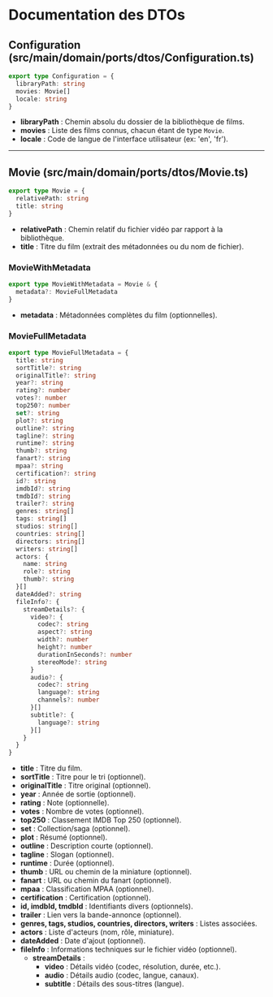 # Documentation des DTOs

## Configuration (src/main/domain/ports/dtos/Configuration.ts)

```ts
export type Configuration = {
  libraryPath: string
  movies: Movie[]
  locale: string
}
```

- **libraryPath** : Chemin absolu du dossier de la bibliothèque de films.
- **movies** : Liste des films connus, chacun étant de type `Movie`.
- **locale** : Code de langue de l'interface utilisateur (ex: 'en', 'fr').

---

## Movie (src/main/domain/ports/dtos/Movie.ts)

```ts
export type Movie = {
  relativePath: string
  title: string
}
```

- **relativePath** : Chemin relatif du fichier vidéo par rapport à la bibliothèque.
- **title** : Titre du film (extrait des métadonnées ou du nom de fichier).

### MovieWithMetadata

```ts
export type MovieWithMetadata = Movie & {
  metadata?: MovieFullMetadata
}
```

- **metadata** : Métadonnées complètes du film (optionnelles).

### MovieFullMetadata

```ts
export type MovieFullMetadata = {
  title: string
  sortTitle?: string
  originalTitle?: string
  year?: string
  rating?: number
  votes?: number
  top250?: number
  set?: string
  plot?: string
  outline?: string
  tagline?: string
  runtime?: string
  thumb?: string
  fanart?: string
  mpaa?: string
  certification?: string
  id?: string
  imdbId?: string
  tmdbId?: string
  trailer?: string
  genres: string[]
  tags: string[]
  studios: string[]
  countries: string[]
  directors: string[]
  writers: string[]
  actors: {
    name: string
    role?: string
    thumb?: string
  }[]
  dateAdded?: string
  fileInfo?: {
    streamDetails?: {
      video?: {
        codec?: string
        aspect?: string
        width?: number
        height?: number
        durationInSeconds?: number
        stereoMode?: string
      }
      audio?: {
        codec?: string
        language?: string
        channels?: number
      }[]
      subtitle?: {
        language?: string
      }[]
    }
  }
}
```

- **title** : Titre du film.
- **sortTitle** : Titre pour le tri (optionnel).
- **originalTitle** : Titre original (optionnel).
- **year** : Année de sortie (optionnel).
- **rating** : Note (optionnelle).
- **votes** : Nombre de votes (optionnel).
- **top250** : Classement IMDB Top 250 (optionnel).
- **set** : Collection/saga (optionnel).
- **plot** : Résumé (optionnel).
- **outline** : Description courte (optionnel).
- **tagline** : Slogan (optionnel).
- **runtime** : Durée (optionnel).
- **thumb** : URL ou chemin de la miniature (optionnel).
- **fanart** : URL ou chemin du fanart (optionnel).
- **mpaa** : Classification MPAA (optionnel).
- **certification** : Certification (optionnel).
- **id, imdbId, tmdbId** : Identifiants divers (optionnels).
- **trailer** : Lien vers la bande-annonce (optionnel).
- **genres, tags, studios, countries, directors, writers** : Listes associées.
- **actors** : Liste d'acteurs (nom, rôle, miniature).
- **dateAdded** : Date d'ajout (optionnel).
- **fileInfo** : Informations techniques sur le fichier vidéo (optionnel).
  - **streamDetails** :
    - **video** : Détails vidéo (codec, résolution, durée, etc.).
    - **audio** : Détails audio (codec, langue, canaux).
    - **subtitle** : Détails des sous-titres (langue).
